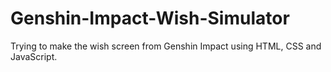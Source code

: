 # Genshin-Impact-Wish-Simulator

Trying to make the wish screen from Genshin Impact using HTML, CSS and JavaScript.
